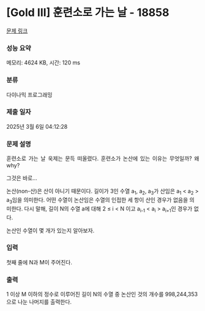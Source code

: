# [Gold III] 훈련소로 가는 날 - 18858 

[문제 링크](https://www.acmicpc.net/problem/18858) 

### 성능 요약

메모리: 4624 KB, 시간: 120 ms

### 분류

다이나믹 프로그래밍

### 제출 일자

2025년 3월 6일 04:12:28

### 문제 설명

<p style="text-align: justify;">훈련소로 가는 날 욱제는 문득 떠올렸다. 훈련소가 논산에 있는 이유는 무엇일까? 왜 why?</p>

<p>그것은 바로…</p>

<p> </p>

<p> </p>

<p> </p>

<p> </p>

<p> </p>

<p> </p>

<p>논산(non-산)은 산이 아니기 때문이다. 길이가 3인 수열 a<sub>1</sub>, a<sub>2</sub>, a<sub>3</sub>가 산임은 a<sub>1</sub> < a<sub>2</sub> > a<sub>3</sub>임을 의미한다. 어떤 수열이 논산임은 수열의 인접한 세 항이 산인 경우가 없음을 의미한다. 다시 말해, 길이 N의 수열 a에 대해 2 ≤ i < N 이고 a<sub>i-1</sub> < a<sub>i</sub> > a<sub>i+1</sub>인 경우가 없다.</p>

<p>논산인 수열이 몇 개가 있는지 알아보자.</p>

### 입력 

 <p>첫째 줄에 N과 M이 주어진다.</p>

### 출력 

 <p>1 이상 M 이하의 정수로 이루어진 길이 N의 수열 중 논산인 것의 개수를 998,244,353으로 나눈 나머지를 출력한다.</p>

